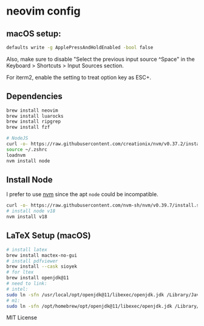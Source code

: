 # neovim config

## macOS setup:

```Bash
defaults write -g ApplePressAndHoldEnabled -bool false
```

Also, make sure to disable "Select the previous input source ^Space" in the Keyboard > Shortcuts > Input Sources section.

For iterm2, enable the setting to treat option key as ESC+.

## Dependencies

```bash
brew install neovim
brew install luarocks
brew install ripgrep
brew install fzf

# NodeJS
curl -o- https://raw.githubusercontent.com/creationix/nvm/v0.37.2/install.sh | zsh
source ~/.zshrc
loadnvm
nvm install node
```


## Install Node

I prefer to use [nvm](https://github.com/nvm-sh/nvm) since the apt `node` could be incompatible.

```bash
curl -o- https://raw.githubusercontent.com/nvm-sh/nvm/v0.39.7/install.sh | bash
# install node v18
nvm install v18
```


## LaTeX Setup (macOS)

```Bash
# install latex
brew install mactex-no-gui
# install pdfviewer
brew install --cask sioyek
# for ltex
brew install openjdk@11
# need to link:
# intel:
sudo ln -sfn /usr/local/opt/openjdk@11/libexec/openjdk.jdk /Library/Java/JavaVirtualMachines/openjdk.jdk
# m1:
sudo ln -sfn /opt/homebrew/opt/openjdk@11/libexec/openjdk.jdk /Library/Java/JavaVirtualMachines/openjdk.jdk
```

MIT License
